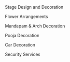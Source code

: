 Stage Design and Decoration

Flower Arrangements

Mandapam & Arch Decoration

Pooja Decoration

Car Decoration

Security Services